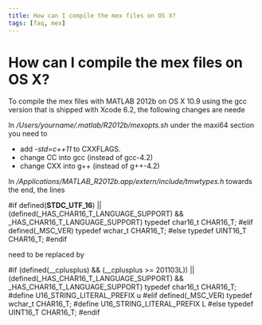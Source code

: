 ```yaml
---
title: How can I compile the mex files on OS X?
tags: [faq, mex]
---
```


# How can I compile the mex files on OS X?

To compile the mex files with MATLAB 2012b on OS X 10.9 using the gcc version that is shipped with Xcode 6.2, the following changes are neede

In */Users/yourname/.matlab/R2012b/mexopts.sh* under the maxi64 section you need to

*  add *-std=c++11* to CXXFLAGS.
*  change CC into gcc (instead of gcc-4.2)
*  change CXX into g++ (instead of g++-4.2)

In */Applications/MATLAB_R2012b.app/extern/include/tmwtypes.h* towards the end, the lines

  #if defined(__STDC_UTF_16__) || (defined(_HAS_CHAR16_T_LANGUAGE_SUPPORT) && _HAS_CHAR16_T_LANGUAGE_SUPPORT)
    typedef char16_t CHAR16_T;
  #elif defined(_MSC_VER)
    typedef wchar_t CHAR16_T;
  #else
    typedef UINT16_T CHAR16_T;
  #endif

need to be replaced by

  #if (defined(__cplusplus) && (__cplusplus >= 201103L)) || (defined(_HAS_CHAR16_T_LANGUAGE_SUPPORT) && _HAS_CHAR16_T_LANGUAGE_SUPPORT)
    typedef char16_t CHAR16_T;
  #define U16_STRING_LITERAL_PREFIX u
  #elif defined(_MSC_VER)
    typedef wchar_t CHAR16_T;
  #define U16_STRING_LITERAL_PREFIX L
  #else
    typedef UINT16_T CHAR16_T;
  #endif

